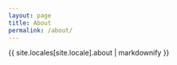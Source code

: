 ```yaml
---
layout: page
title: About
permalink: /about/
---
```

{{ site.locales[site.locale].about | markdownify }}
